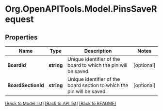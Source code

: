 # Org.OpenAPITools.Model.PinsSaveRequest

## Properties

Name | Type | Description | Notes
------------ | ------------- | ------------- | -------------
**BoardId** | **string** | Unique identifier of the board to which the pin will be saved. | [optional] 
**BoardSectionId** | **string** | Unique identifier of the board section to which the pin will be saved. | [optional] 

[[Back to Model list]](../README.md#documentation-for-models) [[Back to API list]](../README.md#documentation-for-api-endpoints) [[Back to README]](../README.md)


